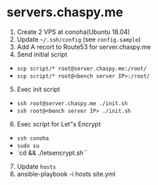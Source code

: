 # servers.chaspy.me

1. Create 2 VPS at conoha(Ubuntu 18.04)
2. Update `~/.ssh/config` (see `config.sample`)
3. Add A recort to Route53 for server.chaspy.me
4. Send initial script
  - `scp script/* root@server.chaspy.me:/root/`
  - `scp script/* root@<bench server IP>:/root/`
5. Exec init script
  - `ssh root@server.chaspy.me ./init.sh`
  - `ssh root@<bench server IP> ./init.sh`
6. Exec script for Let"s Encrypt
  - `ssh conoha`
  - `sudo su`
  - `cd && ./letsencrypt.sh``
7. Update `hosts`
8. ansible-playbook -i hosts site.yml

